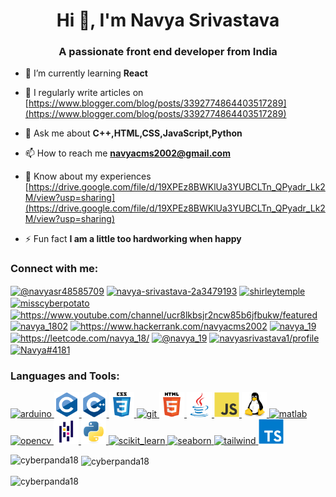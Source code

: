 <h1 align="center">Hi 👋, I'm Navya Srivastava</h1>
<h3 align="center">A passionate front end developer from India</h3>

- 🌱 I’m currently learning **React**

- 📝 I regularly write articles on [https://www.blogger.com/blog/posts/3392774864403517289](https://www.blogger.com/blog/posts/3392774864403517289)

- 💬 Ask me about **C++,HTML,CSS,JavaScript,Python**

- 📫 How to reach me **navyacms2002@gmail.com**

- 📄 Know about my experiences [https://drive.google.com/file/d/19XPEz8BWKlUa3YUBCLTn_QPyadr_Lk2M/view?usp=sharing](https://drive.google.com/file/d/19XPEz8BWKlUa3YUBCLTn_QPyadr_Lk2M/view?usp=sharing)

- ⚡ Fun fact **I am a little too hardworking when happy**

<h3 align="left">Connect with me:</h3>
<p align="left">
<a href="https://twitter.com/@navyasr48585709" target="blank"><img align="center" src="https://raw.githubusercontent.com/rahuldkjain/github-profile-readme-generator/master/src/images/icons/Social/twitter.svg" alt="@navyasr48585709" height="30" width="40" /></a>
<a href="https://linkedin.com/in/navya-srivastava-2a3479193" target="blank"><img align="center" src="https://raw.githubusercontent.com/rahuldkjain/github-profile-readme-generator/master/src/images/icons/Social/linked-in-alt.svg" alt="navya-srivastava-2a3479193" height="30" width="40" /></a>
<a href="https://kaggle.com/shirleytemple" target="blank"><img align="center" src="https://raw.githubusercontent.com/rahuldkjain/github-profile-readme-generator/master/src/images/icons/Social/kaggle.svg" alt="shirleytemple" height="30" width="40" /></a>
<a href="https://instagram.com/misscyberpotato" target="blank"><img align="center" src="https://raw.githubusercontent.com/rahuldkjain/github-profile-readme-generator/master/src/images/icons/Social/instagram.svg" alt="misscyberpotato" height="30" width="40" /></a>
<a href="https://www.youtube.com/c/https://www.youtube.com/channel/ucr8lkbsjr2ncw85b6jfbukw/featured" target="blank"><img align="center" src="https://raw.githubusercontent.com/rahuldkjain/github-profile-readme-generator/master/src/images/icons/Social/youtube.svg" alt="https://www.youtube.com/channel/ucr8lkbsjr2ncw85b6jfbukw/featured" height="30" width="40" /></a>
<a href="https://www.codechef.com/users/navya_1802" target="blank"><img align="center" src="https://cdn.jsdelivr.net/npm/simple-icons@3.1.0/icons/codechef.svg" alt="navya_1802" height="30" width="40" /></a>
<a href="https://www.hackerrank.com/https://www.hackerrank.com/navyacms2002" target="blank"><img align="center" src="https://raw.githubusercontent.com/rahuldkjain/github-profile-readme-generator/master/src/images/icons/Social/hackerrank.svg" alt="https://www.hackerrank.com/navyacms2002" height="30" width="40" /></a>
<a href="https://codeforces.com/profile/navya_19" target="blank"><img align="center" src="https://raw.githubusercontent.com/rahuldkjain/github-profile-readme-generator/master/src/images/icons/Social/codeforces.svg" alt="navya_19" height="30" width="40" /></a>
<a href="https://www.leetcode.com/https://leetcode.com/navya_18/" target="blank"><img align="center" src="https://raw.githubusercontent.com/rahuldkjain/github-profile-readme-generator/master/src/images/icons/Social/leet-code.svg" alt="https://leetcode.com/navya_18/" height="30" width="40" /></a>
<a href="https://www.hackerearth.com/@navya_19" target="blank"><img align="center" src="https://raw.githubusercontent.com/rahuldkjain/github-profile-readme-generator/master/src/images/icons/Social/hackerearth.svg" alt="@navya_19" height="30" width="40" /></a>
<a href="https://auth.geeksforgeeks.org/user/navyasrivastava1/profile" target="blank"><img align="center" src="https://raw.githubusercontent.com/rahuldkjain/github-profile-readme-generator/master/src/images/icons/Social/geeks-for-geeks.svg" alt="navyasrivastava1/profile" height="30" width="40" /></a>
<a href="https://discord.gg/Navya#4181" target="blank"><img align="center" src="https://raw.githubusercontent.com/rahuldkjain/github-profile-readme-generator/master/src/images/icons/Social/discord.svg" alt="Navya#4181" height="30" width="40" /></a>
</p>

<h3 align="left">Languages and Tools:</h3>
<p align="left"> <a href="https://www.arduino.cc/" target="_blank" rel="noreferrer"> <img src="https://cdn.worldvectorlogo.com/logos/arduino-1.svg" alt="arduino" width="40" height="40"/> </a> <a href="https://www.cprogramming.com/" target="_blank" rel="noreferrer"> <img src="https://raw.githubusercontent.com/devicons/devicon/master/icons/c/c-original.svg" alt="c" width="40" height="40"/> </a> <a href="https://www.w3schools.com/cpp/" target="_blank" rel="noreferrer"> <img src="https://raw.githubusercontent.com/devicons/devicon/master/icons/cplusplus/cplusplus-original.svg" alt="cplusplus" width="40" height="40"/> </a> <a href="https://www.w3schools.com/css/" target="_blank" rel="noreferrer"> <img src="https://raw.githubusercontent.com/devicons/devicon/master/icons/css3/css3-original-wordmark.svg" alt="css3" width="40" height="40"/> </a> <a href="https://git-scm.com/" target="_blank" rel="noreferrer"> <img src="https://www.vectorlogo.zone/logos/git-scm/git-scm-icon.svg" alt="git" width="40" height="40"/> </a> <a href="https://www.w3.org/html/" target="_blank" rel="noreferrer"> <img src="https://raw.githubusercontent.com/devicons/devicon/master/icons/html5/html5-original-wordmark.svg" alt="html5" width="40" height="40"/> </a> <a href="https://www.java.com" target="_blank" rel="noreferrer"> <img src="https://raw.githubusercontent.com/devicons/devicon/master/icons/java/java-original.svg" alt="java" width="40" height="40"/> </a> <a href="https://developer.mozilla.org/en-US/docs/Web/JavaScript" target="_blank" rel="noreferrer"> <img src="https://raw.githubusercontent.com/devicons/devicon/master/icons/javascript/javascript-original.svg" alt="javascript" width="40" height="40"/> </a> <a href="https://www.linux.org/" target="_blank" rel="noreferrer"> <img src="https://raw.githubusercontent.com/devicons/devicon/master/icons/linux/linux-original.svg" alt="linux" width="40" height="40"/> </a> <a href="https://www.mathworks.com/" target="_blank" rel="noreferrer"> <img src="https://upload.wikimedia.org/wikipedia/commons/2/21/Matlab_Logo.png" alt="matlab" width="40" height="40"/> </a> <a href="https://opencv.org/" target="_blank" rel="noreferrer"> <img src="https://www.vectorlogo.zone/logos/opencv/opencv-icon.svg" alt="opencv" width="40" height="40"/> </a> <a href="https://pandas.pydata.org/" target="_blank" rel="noreferrer"> <img src="https://raw.githubusercontent.com/devicons/devicon/2ae2a900d2f041da66e950e4d48052658d850630/icons/pandas/pandas-original.svg" alt="pandas" width="40" height="40"/> </a> <a href="https://www.python.org" target="_blank" rel="noreferrer"> <img src="https://raw.githubusercontent.com/devicons/devicon/master/icons/python/python-original.svg" alt="python" width="40" height="40"/> </a> <a href="https://scikit-learn.org/" target="_blank" rel="noreferrer"> <img src="https://upload.wikimedia.org/wikipedia/commons/0/05/Scikit_learn_logo_small.svg" alt="scikit_learn" width="40" height="40"/> </a> <a href="https://seaborn.pydata.org/" target="_blank" rel="noreferrer"> <img src="https://seaborn.pydata.org/_images/logo-mark-lightbg.svg" alt="seaborn" width="40" height="40"/> </a> <a href="https://tailwindcss.com/" target="_blank" rel="noreferrer"> <img src="https://www.vectorlogo.zone/logos/tailwindcss/tailwindcss-icon.svg" alt="tailwind" width="40" height="40"/> </a> <a href="https://www.typescriptlang.org/" target="_blank" rel="noreferrer"> <img src="https://raw.githubusercontent.com/devicons/devicon/master/icons/typescript/typescript-original.svg" alt="typescript" width="40" height="40"/> </a> </p>

<p><img align="left" src="https://github-readme-stats.vercel.app/api/top-langs?username=cyberpanda18&show_icons=true&locale=en&layout=compact" alt="cyberpanda18" /></p>

<p>&nbsp;<img align="center" src="https://github-readme-stats.vercel.app/api?username=cyberpanda18&show_icons=true&locale=en" alt="cyberpanda18" /></p>

<p><img align="center" src="https://github-readme-streak-stats.herokuapp.com/?user=cyberpanda18&" alt="cyberpanda18" /></p>

